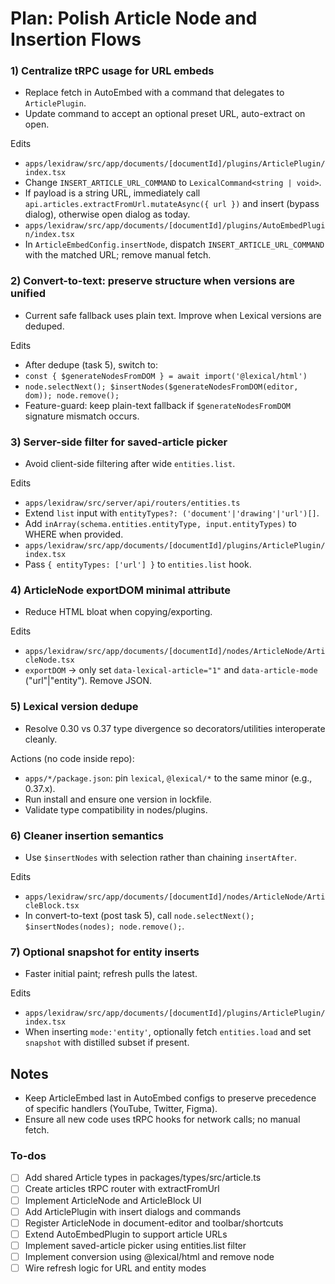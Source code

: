 <!-- bd6bd88d-2c7f-42ff-8145-de5d8ee3f121 f75a51e5-4a2c-46b9-b6d2-0ea68f86323f -->
# Plan: Polish Article Node and Insertion Flows

### 1) Centralize tRPC usage for URL embeds

- Replace fetch in AutoEmbed with a command that delegates to `ArticlePlugin`.
- Update command to accept an optional preset URL, auto-extract on open.

Edits

- `apps/lexidraw/src/app/documents/[documentId]/plugins/ArticlePlugin/index.tsx`
- Change `INSERT_ARTICLE_URL_COMMAND` to `LexicalCommand<string | void>`.
- If payload is a string URL, immediately call `api.articles.extractFromUrl.mutateAsync({ url })` and insert (bypass dialog), otherwise open dialog as today.
- `apps/lexidraw/src/app/documents/[documentId]/plugins/AutoEmbedPlugin/index.tsx`
- In `ArticleEmbedConfig.insertNode`, dispatch `INSERT_ARTICLE_URL_COMMAND` with the matched URL; remove manual fetch.

### 2) Convert-to-text: preserve structure when versions are unified

- Current safe fallback uses plain text. Improve when Lexical versions are deduped.

Edits

- After dedupe (task 5), switch to:
- `const { $generateNodesFromDOM } = await import('@lexical/html')`
- `node.selectNext(); $insertNodes($generateNodesFromDOM(editor, dom)); node.remove();`
- Feature-guard: keep plain-text fallback if `$generateNodesFromDOM` signature mismatch occurs.

### 3) Server-side filter for saved-article picker

- Avoid client-side filtering after wide `entities.list`.

Edits

- `apps/lexidraw/src/server/api/routers/entities.ts`
- Extend `list` input with `entityTypes?: ('document'|'drawing'|'url')[]`.
- Add `inArray(schema.entities.entityType, input.entityTypes)` to WHERE when provided.
- `apps/lexidraw/src/app/documents/[documentId]/plugins/ArticlePlugin/index.tsx`
- Pass `{ entityTypes: ['url'] }` to `entities.list` hook.

### 4) ArticleNode exportDOM minimal attribute

- Reduce HTML bloat when copying/exporting.

Edits

- `apps/lexidraw/src/app/documents/[documentId]/nodes/ArticleNode/ArticleNode.tsx`
- `exportDOM` → only set `data-lexical-article="1"` and `data-article-mode` ("url"|"entity"). Remove JSON.

### 5) Lexical version dedupe

- Resolve 0.30 vs 0.37 type divergence so decorators/utilities interoperate cleanly.

Actions (no code inside repo):

- `apps/*/package.json`: pin `lexical`, `@lexical/*` to the same minor (e.g., 0.37.x).
- Run install and ensure one version in lockfile.
- Validate type compatibility in nodes/plugins.

### 6) Cleaner insertion semantics

- Use `$insertNodes` with selection rather than chaining `insertAfter`.

Edits

- `apps/lexidraw/src/app/documents/[documentId]/nodes/ArticleNode/ArticleBlock.tsx`
- In convert-to-text (post task 5), call `node.selectNext(); $insertNodes(nodes); node.remove();`.

### 7) Optional snapshot for entity inserts

- Faster initial paint; refresh pulls the latest.

Edits

- `apps/lexidraw/src/app/documents/[documentId]/plugins/ArticlePlugin/index.tsx`
- When inserting `mode:'entity'`, optionally fetch `entities.load` and set `snapshot` with distilled subset if present.

## Notes

- Keep ArticleEmbed last in AutoEmbed configs to preserve precedence of specific handlers (YouTube, Twitter, Figma).
- Ensure all new code uses tRPC hooks for network calls; no manual fetch.

### To-dos

- [ ] Add shared Article types in packages/types/src/article.ts
- [ ] Create articles tRPC router with extractFromUrl
- [ ] Implement ArticleNode and ArticleBlock UI
- [ ] Add ArticlePlugin with insert dialogs and commands
- [ ] Register ArticleNode in document-editor and toolbar/shortcuts
- [ ] Extend AutoEmbedPlugin to support article URLs
- [ ] Implement saved-article picker using entities.list filter
- [ ] Implement conversion using @lexical/html and remove node
- [ ] Wire refresh logic for URL and entity modes